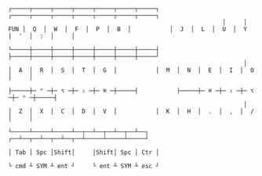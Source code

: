 
 
                                                                 ┌─────┬─────┬─────┬─────┬─────┬─────┬─────┐           ┌─────┬─────┬─────┬─────┬─────┬─────┬─────┐
                                                                 │     │ FUN │  Q  │  W  │  F  │  P  │  B  │           │  J  │  L  │  U  │  Y  │  '  │  :  │     │
                                                                 └─────┼─────┼─────┼─────┼─────┼─────┼─────┤           ├─────┼─────┼─────┼─────┼─────┼─────┼─────┘
                                                                       │     │  A  │  R  │  S  │  T  │  G  │           │  M  │  N  │  E  │  I  │  O  │     │
                                                                       ├─────┼─ ⌃ ─┼─ ⌥ ─┼─ ⇧ ─┼─ ⌘ ─┼─────┤           ├─────┼─ ⌘ ─┼─ ⇧ ─┼─ ⌥ ─┼─ ⌃ ─┼─────┤
                                                                       │     │  Z  │  X  │  C  │  D  │  V  │           │  K  │  H  │  .  │  ,  │  /  │     │
                                                                       └─────┴─────┴─────┴──┬──┴──┬──┴──┬──┴──┐     ┌──┴──┬──┴──┬──┴──┬──┴─────┴─────┴─────┘
                                                                                            │ Tab │ Spc │Shift│     │Shift│ Spc │ Ctr │
                                                                                            └ cmd ┴ SYM ┴ ent ┘     └ ent ┴ SYM ┴ esc ┘
